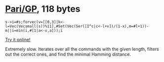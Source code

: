 # [Pari/GP], 118 bytes

    s->i=#s;forvec(v=[[0,3]|k<-l=Vec(Vecsmall(s))%11],#Set(Vec(Ser([I^c|c<-l+v])/(1-x),m=#l+1))-m||i=min(i,#[1|a<-v,a]));i

[Try it online!][TIO-kwqgqrgx]

Extremely slow. Iterates over all the commands with the given length, filters out the correct ones, and find the minimal Hamming distance.

[Pari/GP]: http://pari.math.u-bordeaux.fr/
[TIO-kwqgqrgx]: https://tio.run/##LY3BCsMgGINfRSwDf6pssmPV@86FXcSClHbIbCe1yAa@u7Njh5B8IZBgN8ceocxIlsiUk03s5teWppEkqfWFXk1@CublvTZVcbHekwhw4tzQpp/2oyX9tBF9G8Y81m2bDJwJZ2@gi2x8ywHYkrOTi1uJo43m2QqWqDUAnSs2BP8hETGFwubWvUZ8AEbzcUSRxsOgVEpCYIqwEupvPxxEUoewgfIF "Pari/GP – Try It Online"